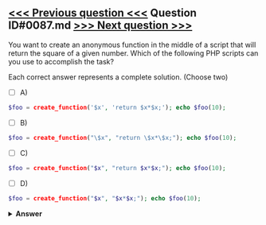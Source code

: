 [<<< Previous question <<<](0086.md)   Question ID#0087.md   [>>> Next question >>>](0088.md)
---

You want to create an anonymous function in the middle of a script that will return the square of a given number. 
Which of the following PHP scripts can you use to accomplish the task?

Each correct answer represents a complete solution. (Choose two)

- [ ] A)
```php
$foo = create_function('$x', 'return $x*$x;'); echo $foo(10);
```

- [ ] B)
```php
$foo = create_function("\$x", "return \$x*\$x;"); echo $foo(10);
```

- [ ] C)
```php
$foo = create_function("$x", "return $x*$x;"); echo $foo(10);
```

- [ ] D)
```php
$foo = create_function("$x", "$x*$x;"); echo $foo(10);
```


<details><summary><b>Answer</b></summary>
<p>
  Answer: <strong>A, B</strong>
</p>
</details>
